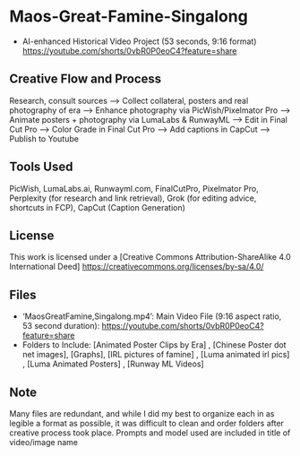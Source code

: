# Maos-Great-Famine-Singalong

- AI-enhanced Historical Video Project (53 seconds, 9:16 format)
https://youtube.com/shorts/0vbR0P0eoC4?feature=share

## Creative Flow and Process
Research, consult sources —> Collect collateral, posters and real photography of era —> Enhance photography via PicWish/Pixelmator Pro —> Animate posters + photography via LumaLabs & RunwayML —> Edit in Final Cut Pro —> Color Grade in Final Cut Pro —> Add captions in CapCut —> Publish to Youtube

## Tools Used
PicWish, LumaLabs.ai, Runwayml.com, FinalCutPro, Pixelmator Pro, Perplexity (for research and link retrieval), Grok (for editing advice, shortcuts in FCP), CapCut (Caption Generation)

## License
This work is licensed under a [Creative Commons Attribution-ShareAlike 4.0 International Deed]
https://creativecommons.org/licenses/by-sa/4.0/


## Files
- ‘MaosGreatFamine,Singalong.mp4’: Main Video File (9:16 aspect ratio, 53 second duration): https://youtube.com/shorts/0vbR0P0eoC4?feature=share
-  Folders to Include: [Animated Poster Clips by Era] , [Chinese Poster dot net images], [Graphs], [IRL pictures of famine] , [Luma animated irl pics] , [Luma Animated Posters] , [Runway ML Videos] 

## Note
Many files are redundant, and while I did my best to organize each in as legible a format as possible, it was difficult to clean and order folders after creative process took place. Prompts and model used are included in title of video/image name
